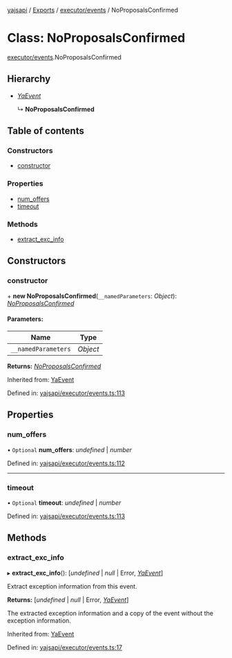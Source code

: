 [yajsapi](../README.md) / [Exports](../modules.md) / [executor/events](../modules/executor_events.md) / NoProposalsConfirmed

# Class: NoProposalsConfirmed

[executor/events](../modules/executor_events.md).NoProposalsConfirmed

## Hierarchy

* [*YaEvent*](executor_events.yaevent.md)

  ↳ **NoProposalsConfirmed**

## Table of contents

### Constructors

- [constructor](executor_events.noproposalsconfirmed.md#constructor)

### Properties

- [num\_offers](executor_events.noproposalsconfirmed.md#num_offers)
- [timeout](executor_events.noproposalsconfirmed.md#timeout)

### Methods

- [extract\_exc\_info](executor_events.noproposalsconfirmed.md#extract_exc_info)

## Constructors

### constructor

\+ **new NoProposalsConfirmed**(`__namedParameters`: *Object*): [*NoProposalsConfirmed*](executor_events.noproposalsconfirmed.md)

#### Parameters:

Name | Type |
------ | ------ |
`__namedParameters` | *Object* |

**Returns:** [*NoProposalsConfirmed*](executor_events.noproposalsconfirmed.md)

Inherited from: [YaEvent](executor_events.yaevent.md)

Defined in: [yajsapi/executor/events.ts:113](https://github.com/golemfactory/yajsapi/blob/0a8d8c8/yajsapi/executor/events.ts#L113)

## Properties

### num\_offers

• `Optional` **num\_offers**: *undefined* \| *number*

Defined in: [yajsapi/executor/events.ts:112](https://github.com/golemfactory/yajsapi/blob/0a8d8c8/yajsapi/executor/events.ts#L112)

___

### timeout

• `Optional` **timeout**: *undefined* \| *number*

Defined in: [yajsapi/executor/events.ts:113](https://github.com/golemfactory/yajsapi/blob/0a8d8c8/yajsapi/executor/events.ts#L113)

## Methods

### extract\_exc\_info

▸ **extract_exc_info**(): [*undefined* \| *null* \| Error, [*YaEvent*](executor_events.yaevent.md)]

Extract exception information from this event.

**Returns:** [*undefined* \| *null* \| Error, [*YaEvent*](executor_events.yaevent.md)]

The extracted exception information and a copy of the event without the exception information.

Inherited from: [YaEvent](executor_events.yaevent.md)

Defined in: [yajsapi/executor/events.ts:17](https://github.com/golemfactory/yajsapi/blob/0a8d8c8/yajsapi/executor/events.ts#L17)
